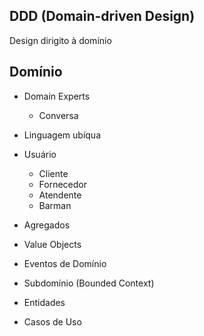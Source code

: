 ## DDD (Domain-driven Design)

Design dirigito à domínio

## Domínio

- Domain Experts
  - Conversa
- Linguagem ubíqua
- Usuário

  - Cliente
  - Fornecedor
  - Atendente
  - Barman

- Agregados
- Value Objects
- Eventos de Domínio
- Subdomínio (Bounded Context)
- Entidades
- Casos de Uso
